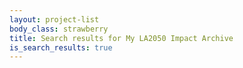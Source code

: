 ```yaml
---
layout: project-list
body_class: strawberry
title: Search results for My LA2050 Impact Archive
is_search_results: true
---
```

